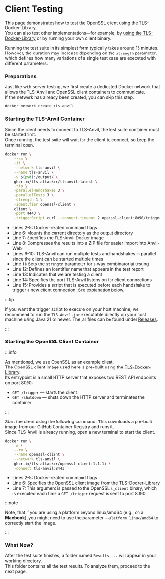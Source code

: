 # Client Testing

This page demonstrates how to test the OpenSSL client using the TLS-Docker-Library.  
You can also test other implementations—for example, by [using the TLS-Docker-Library](/docs/Docker-Library) or by running your own client binary.

Running the test suite in its simplest form typically takes around 15 minutes.  
However, the duration may increase depending on the `strength` parameter, which defines how many variations of a single test case are executed with different parameters.

### Preparations

Just like with server testing, we first create a dedicated Docker network that allows the TLS-Anvil and OpenSSL client containers to communicate.  
If the network has already been created, you can skip this step.

```bash
docker network create tls-anvil
```

### Starting the TLS-Anvil Container

Since the client needs to connect to TLS-Anvil, the test suite container must be started first.  
Once running, the test suite will wait for the client to connect, so keep the terminal open.

```bash showLineNumbers
docker run \
    --rm \
    -it \
    --network tls-anvil \
    --name tls-anvil \
    -v $(pwd):/output/ \
    ghcr.io/tls-attacker/tlsanvil:latest \
    -zip \
    -parallelHandshakes 3 \
    -parallelTests 3 \
    -strength 1 \
    -identifier openssl-client \
    client \
    -port 8443 \
    -triggerScript curl --connect-timeout 2 openssl-client:8090/trigger
```

* Lines 2–5: Docker-related command flags
* Line 6: Mounts the current directory as the output directory
* Line 7: Specifies the TLS-Anvil Docker image
* Line 8: Compresses the results into a ZIP file for easier import into Anvil-Web
* Lines 9–10: TLS-Anvil can run multiple tests and handshakes in parallel since the client can be started multiple times
* Line 11: Sets the `strength` parameter for t-way combinatorial testing
* Line 12: Defines an identifier name that appears in the test report
* Line 13: Indicates that we are testing a client
* Line 14: Specifies the port TLS-Anvil listens on for client connections
* Line 15: Provides a script that is executed before each handshake to trigger a new client connection. See explanation below.

:::tip

If you want the trigger script to execute on your host machine, we recommend to run the `TLS-Anvil.jar` executable directly on your host machine using Java 21 or newer. The jar files can be found under [Releases](https://github.com/tls-attacker/TLS-Anvil/releases).

:::

### Starting the OpenSSL Client Container

:::info

As mentioned, we use OpenSSL as an example client.  
The OpenSSL client image used here is pre-built using the [TLS-Docker-Library](https://github.com/tls-attacker/tls-docker-library).  
Its entrypoint is a small HTTP server that exposes two REST API endpoints on port 8090:

- `GET /trigger` — starts the client
- `GET /shutdown` — shuts down the HTTP server and terminates the container

:::

Start the client using the following command. This downloads a pre-built image from our GitHub Container Registry and runs it.  
Since TLS-Anvil is already running, open a new terminal to start the client.

```bash showLineNumbers
docker run \
    -d \
    --rm \
    --name openssl-client \
    --network tls-anvil \
    ghcr.io/tls-attacker/openssl-client:1.1.1i \
    -connect tls-anvil:8443
```

* Lines 2–5: Docker-related command flags
* Line 6: Specifies the OpenSSL client image from the TLS-Docker-Library
* Line 7: This argument is passed to the OpenSSL `s_client` binary, which is executed each time a `GET /trigger` request is sent to port 8090

:::note

Note, that if you are using a platform beyond linux/amd64 (e.g., on a **Macbook**), you might need to use the parameter `--platform linux/amd64` to correctly start the image.

:::

### What Now?

After the test suite finishes, a folder named `Results_...` will appear in your working directory.  
This folder contains all the test results. To analyze them, proceed to the next page.
